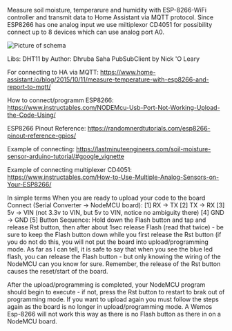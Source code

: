 Measure soil moisture, temperarure and humidity with ESP-8266-WiFi controller and transmit data to Home Assistant via MQTT protocol. Since ESP8266 has one analog input
we use miltiplexor CD4051 for possibility connect up to 8 devices which can use analog port A0.

![Picture of schema](schema.png)

Libs:
DHT11 by Author: Dhruba Saha
PubSubClient by Nick 'O Leary

For connecting to HA via MQTT:
https://www.home-assistant.io/blog/2015/10/11/measure-temperature-with-esp8266-and-report-to-mqtt/

How to connect/programm ESP8266:
https://www.instructables.com/NODEMcu-Usb-Port-Not-Working-Upload-the-Code-Using/

ESP8266 Pinout Reference:
https://randomnerdtutorials.com/esp8266-pinout-reference-gpios/

Example of connecting:
https://lastminuteengineers.com/soil-moisture-sensor-arduino-tutorial/#google_vignette

Example of connecting multiplexer CD4051:
https://www.instructables.com/How-to-Use-Multiple-Analog-Sensors-on-Your-ESP8266/


In simple terms
When you are ready to upload your code to the board
Connect (Serial Converter -> NodeMCU board):
[1] RX -> TX
[2] TX -> RX
[3] 5v -> VIN (not 3.3v to VIN, but 5v to VIN, notice no ambiguity there)
[4] GND -> GND
[5] Button Sequence: Hold down the Flash button and tap and release Rst button, then after about 1sec release Flash (read that twice) - be sure to keep the Flash button down while you first release the Rst button (if you do not do this, you will not put the board into upload/programming mode. As far as I can tell, it is safe to say that when you see the blue led flash, you can release the Flash button - but only knowing the wiring of the NodeMCU can you know for sure. Remember, the release of the Rst button causes the reset/start of the board.

After the upload/programming is completed, your NodeMCU program should begin to execute - if not, press the Rst button to restart to brak out of programming mode. If you want to upload again you must follow the steps again as the board is no longer in upload/programming mode. A Wemos Esp-8266 will not work this way as there is no Flash button as there in on a NodeMCU board.


